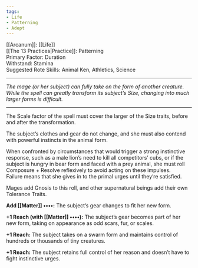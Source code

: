 ```yaml
---
tags:
- Life
- Patterning
- Adept
---
```


[[Arcanum]]: [[Life]]\
[[The 13 Practices|Practice]]: Patterning\
Primary Factor: Duration\
Withstand: Stamina\
Suggested Rote Skills: Animal Ken, Athletics, Science

---

_The mage (or her subject) can fully take on the form of another creature. While the spell can greatly transform its subject’s Size, changing into much larger forms is difficult._

---

The Scale factor of the spell must cover the larger of the Size traits, before and after the transformation.

The subject’s clothes and gear do not change, and she must also contend with powerful instincts in the animal form.

When confronted by circumstances that would trigger a strong instinctive response, such as a male lion’s need to kill all competitors’ cubs, or if the subject is hungry in bear form and faced with a prey animal, she must roll Composure + Resolve reflexively to avoid acting on these impulses.\
Failure means that she gives in to the primal urges until they’re satisfied.

Mages add Gnosis to this roll, and other supernatural beings add their own Tolerance Traits.

**Add [[Matter]] ••••:** The subject’s gear changes to fit her new form.

**+1 Reach (with [[Matter]] ••••):** The subject’s gear becomes part of her new form, taking on appearance as odd scars, fur, or scales.

**+1 Reach:** The subject takes on a swarm form and maintains control of hundreds or thousands of tiny creatures.

**+1 Reach:** The subject retains full control of her reason and doesn’t have to fight instinctive urges.